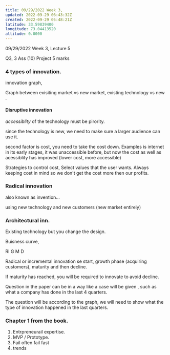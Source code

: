 ```yaml
---
title: 09/29/2022 Week 3,
updated: 2022-09-29 06:43:32Z
created: 2022-09-29 05:48:21Z
latitude: 33.59839400
longitude: 73.04413520
altitude: 0.0000
---
```


09/29/2022 Week 3, Lecture 5

Q3, 3 Ass (10)
Project 5 marks

### 4 types of innovation.

innovation graph,

Graph between exisiting market vs new market,
existing technology vs new .

#### Disruptive innovation

*accessiblity* of the technology must be pirority.

since the technology is new, we need to make sure a larger audience can use it.

second factor is cost, you need to take the cost down.
Examples is internet in its early stages, it was unaccessible before, but now the cost as well as acessiblity has improved (lower cost, more accessible)

Strategies to control cost, 
Select values that the user wants.
Always keeping cost in mind so we don't get the cost more then our profits. 

### Radical innovation

also known as invention...

using new technology and new customers (new market entirely)

### Architectural inn.

Existing technology but you change the design.

Buisness curve,

RI G M D

Radical or incremental innovation se start, growth phase (acquiring customers), maturity and then decline.

If maturity has reached, you will be required to innovate to avoid decline.

Question in the paper can be in a way like a case will be given , such as what a company has done in the last 4 quarters.

The question will be according to the graph, we will need to show what the type of innovation happened in the last quarters.

### Chapter 1 from the book.

1. Entrpreneurail expertise.
2. MVP / Prototype.
3. Fail often fail fast
4. trends


